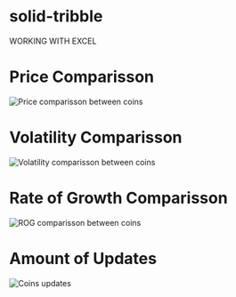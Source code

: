 # solid-tribble
WORKING WITH EXCEL

# Price Comparisson
![Price comparisson between coins](https://github.com/FeMiqui/solid-tribble/edit/main/assets/imgs/Picture1.png)

# Volatility Comparisson
![Volatility comparisson between coins](https://github.com/FeMiqui/solid-tribble/edit/main/assets/imgs/volatility.png)

# Rate of Growth Comparisson
![ROG comparisson between coins](https://github.com/FeMiqui/solid-tribble/edit/main/assets/imgs/ROG.png)

# Amount of Updates
![Coins updates](https://github.com/FeMiqui/solid-tribble/edit/main/assets/imgs/updates.png)
